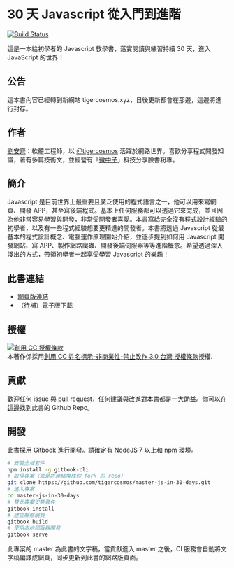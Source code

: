 # 30 天 Javascript 從入門到進階

[![Build Status](https://travis-ci.org/tigercosmos/master-js-in-30-days.svg?branch=master)](https://travis-ci.org/tigercosmos/master-js-in-30-days)

這是一本給初學者的 Javascript 教學書，落實閱讀與練習持續 30 天，進入 JavaScript 的世界！

## 公告

這本書內容已經轉到新網站 tigercosmos.xyz，日後更新都會在那邊，這邊將進行封存。

## 作者

[劉安齊](http://tigercosmos.xyz/)：軟體工程師，以 [＠tigercosmos](https://github.com/tigercosmos) 活躍於網路世界。喜歡分享程式開發知識，著有多篇技術文，並經營有「[微中子](https://www.facebook.com/CodingNeutrino/)」科技分享臉書粉專。

## 簡介

Javascript 是目前世界上最重要且廣泛使用的程式語言之一，他可以用來寫網頁、開發 APP，甚至寫後端程式。基本上任何服務都可以透過它來完成，並且因為他非常容易學習與開發，非常受開發者喜愛。本書寫給完全沒有程式設計經驗的初學者，以及有一些程式經驗想要更精進的開發者。本書將透過 Javascript 從最基本的程式設計概念、電腦運作原理開始介紹，並逐步提到如何用 Javascript 開發網站、寫 APP、製作網路爬蟲、開發後端伺服器等等進階概念。希望透過深入淺出的方式，帶領初學者一起享受學習 Javascript 的樂趣！

## 此書連結

- [網頁版連結](https://tigercosmos.github.io/master-js-in-30-days/)
- （待補）電子版下載

## 授權

<a rel="license" href="http://creativecommons.org/licenses/by-nc-nd/3.0/tw/"><img alt="創用 CC 授權條款" style="border-width:0" src="https://i.creativecommons.org/l/by-nc-nd/3.0/tw/88x31.png" /></a><br />本著作係採用<a rel="license" href="http://creativecommons.org/licenses/by-nc-nd/3.0/tw/">創用 CC 姓名標示-非商業性-禁止改作 3.0 台灣 授權條款</a>授權.

## 貢獻

歡迎任何 issue 與 pull request，任何建議與改進對本書都是一大助益。你可以在[這邊](https://github.com/tigercosmos/master-js-in-30-days)找到此書的 Github Repo。

## 開發

此書採用 Gitbook 進行開發。請確定有 NodeJS 7 以上和 npm 環境。

```sh
# 安裝全域套件
npm install -g gitbook-cli
# 取得專案（或是將連結換成你 fork 的 repo）
git clone https://github.com/tigercosmos/master-js-in-30-days.git
# 進入專案
cd master-js-in-30-days
# 替此專案安裝套件
gitbook install
# 建立靜態網頁
gitbook build
# 使用本地伺服器開發
gitbook serve
```

此專案的 master 為此書的文字稿，當貢獻進入 master 之後，CI 服務會自動將文字稿編譯成網頁，同步更新到此書的網路版頁面。
